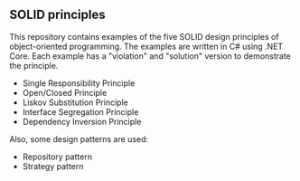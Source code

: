 ## SOLID principles

This repository contains examples of the five SOLID design principles of object-oriented programming. The examples are written in C# using .NET Core. Each example has a "violation" and "solution" version to demonstrate the principle.

- Single Responsibility Principle
- Open/Closed Principle
- Liskov Substitution Principle
- Interface Segregation Principle
- Dependency Inversion Principle


Also, some design patterns are used:

- Repository pattern
- Strategy pattern


